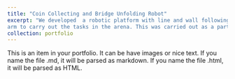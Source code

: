 ```yaml
---
title: "Coin Collecting and Bridge Unfolding Robot"
excerpt: "We developed  a robotic platform with line and wall following, grid solving, and coin collecting capabilities with a 1 DoF
arm to carry out the tasks in the arena. This was carried out as a part of the undergraduate module: Robot Design and Competition. You can check the video of the final demo run [here](https://www.linkedin.com/posts/sahan-hemachandra-2a3801164_semester-3-robot-design-and-competition-activity-6425962373470871552-9VSy). <br/><img src='/images/robot_comp.gif' style='width:50%'>"
collection: portfolio
---
```


This is an item in your portfolio. It can be have images or nice text. If you name the file .md, it will be parsed as markdown. If you name the file .html, it will be parsed as HTML. 

